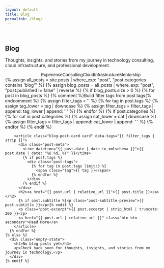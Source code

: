 ```yaml
---
layout: default
title: Blog
permalink: /blog/
---
```

<br>
<div class="container">
  <!-- Page Header -->
  <section class="section-header animate-fade-up">
    <h1 class="section-title">Blog</h1>
    <p class="section-subtitle">
      Thoughts, insights, and stories from my journey in technology consulting, 
      cloud infrastructure, and professional development.
    </p>
  </section>

  <!-- Blog Filters -->
  <div class="blog-filters mb-12 animate-fade-up" style="animation-delay: 0.2s; display:flex; flex-direction:column; align-items:center;">
    <div class="filter-buttons">
      <button class="filter-btn active" data-filter="all">All Posts</button>
      <button class="filter-btn" data-filter="experience">Experience</button>
      <button class="filter-btn" data-filter="consulting">Consulting</button>
      <button class="filter-btn" data-filter="cloud">Cloud</button>
      <button class="filter-btn" data-filter="infrastructure">Infrastructure</button>
      <button class="filter-btn" data-filter="mentorship">Mentorship</button>
    </div>
  </div>

  <!-- Blog Posts -->
  <section class="blog-posts animate-fade-up" style="animation-delay: 0.2s">
    {% assign all_posts = site.posts | where_exp: "post", "post.categories contains 'blog'" %}
    {% assign blog_posts = all_posts | where_exp: "post", "post.published != false" | reverse %}
    {% if blog_posts.size > 0 %}
      {% for post in blog_posts %}
        {% comment %}Build filter tags from post tags{% endcomment %}
        {% assign filter_tags = '' %}
        {% for tag in post.tags %}
          {% assign tag_lower = tag | downcase %}
          {% assign filter_tags = filter_tags | append: tag_lower | append: ' ' %}
        {% endfor %}
        {% if post.categories %}
          {% for cat in post.categories %}
            {% assign cat_lower = cat | downcase %}
            {% assign filter_tags = filter_tags | append: cat_lower | append: ' ' %}
          {% endfor %}
        {% endif %}
        
        <article class="blog-post-card card" data-tags="{{ filter_tags | strip }}">
          <div class="post-meta">
            <time datetime="{{ post.date | date_to_xmlschema }}">{{ post.date | date: "%B %d, %Y" }}</time>
            {% if post.tags %}
              <div class="post-tags">
                {% for tag in post.tags limit:3 %}
                  <span class="tag">{{ tag }}</span>
                {% endfor %}
              </div>
            {% endif %}
          </div>
          <h2><a href="{{ post.url | relative_url }}">{{ post.title }}</a></h2>
          {% if post.subtitle %}<p class="post-subtitle-preview">{{ post.subtitle }}</p>{% endif %}
          <p class="post-excerpt">{{ post.excerpt | strip_html | truncate: 200 }}</p>
          <a href="{{ post.url | relative_url }}" class="btn btn-secondary">Read More</a>
        </article>
      {% endfor %}
    {% else %}
      <div class="empty-state">
        <h3>No blog posts yet</h3>
        <p>Check back soon for thoughts, insights, and stories from my journey in technology.</p>
      </div>
    {% endif %}
  </section>
</div>

<!-- Blog Styles -->
<style>
.blog-filters {
  margin-bottom: var(--space-12);
}

.filter-buttons {
  display: flex;
  gap: var(--space-2);
  background: var(--bg-secondary);
  padding: var(--space-1);
  border-radius: var(--radius-xl);
  border: 1px solid var(--border-primary);
  flex-wrap: wrap;
  justify-content: center;
}

.filter-btn {
  padding: var(--space-2) var(--space-4);
  border: none;
  background: transparent;
  color: var(--text-secondary);
  font-size: var(--text-sm);
  font-weight: 500;
  border-radius: var(--radius-lg);
  cursor: pointer;
  transition: all var(--duration-200) var(--ease-out);
  white-space: nowrap;
}

.filter-btn:hover,
.filter-btn.active {
  background: var(--accent);
  color: white;
}

.blog-posts {
  display: flex;
  flex-direction: column;
  gap: var(--space-8);
}

.blog-post-card {
  transition: all var(--duration-300) ease;
}

.blog-post-card.hidden {
  display: none;
}

.post-subtitle-preview {
  font-size: var(--text-lg);
  color: var(--text-secondary);
  margin-bottom: var(--space-3);
  font-weight: 500;
}

@media (max-width: 768px) {
  .filter-buttons {
    gap: var(--space-1);
  }
  
  .filter-btn {
    font-size: var(--text-xs);
    padding: var(--space-1) var(--space-3);
  }
}
</style>

<!-- Blog Filter Script -->
<script>
document.addEventListener('DOMContentLoaded', function() {
  const filterBtns = document.querySelectorAll('.filter-btn');
  const postCards = document.querySelectorAll('.blog-post-card');
  
  filterBtns.forEach(btn => {
    btn.addEventListener('click', function() {
      const filter = this.dataset.filter;
      
      // Update active state
      filterBtns.forEach(b => b.classList.remove('active'));
      this.classList.add('active');
      
      // Filter posts
      postCards.forEach(card => {
        const tags = (card.dataset.tags || '').toLowerCase().split(/\s+/).filter(Boolean);
        const match = filter === 'all' || tags.includes(filter);
        
        if (match) {
          card.classList.remove('hidden');
          card.style.animation = 'fadeInUp 0.5s ease forwards';
        } else {
          card.classList.add('hidden');
        }
      });
    });
  });
});
</script>
